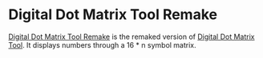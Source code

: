 # Digital Dot Matrix Tool Remake

[Digital Dot Matrix Tool Remake](https://quinn0823.github.io/digital-dot-matrix-tool_remake/) is the remaked version of [Digital Dot Matrix Tool](https://quinn0823.github.io/digital-dot-matrix-tool/). It displays numbers through a 16 * n symbol matrix.
